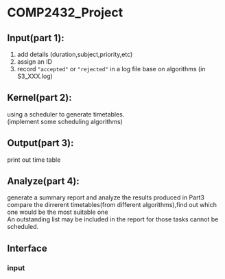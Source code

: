 # COMP2432_Project

## Input(part 1):
1. add details (duration,subject,priority,etc)
2. assign an ID
3. record `"accepted"` or `"rejected"` in a log file base on algorithms (in S3_XXX.log)

## Kernel(part 2):
  using a scheduler to generate timetables.  
  (implement some scheduling algorithms)

## Output(part 3):
print out time table

## Analyze(part 4):
generate a summary report and analyze the results produced in Part3  
compare the dirrerent timetables(from different algorithms),find out which one would be the most suitable one  
An outstanding list may be included in the report for those tasks cannot be scheduled.  

## Interface

### input

